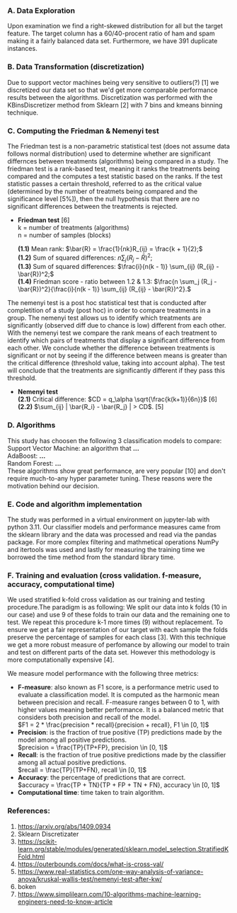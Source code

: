 ### **A. Data Exploration**
Upon examination we find a right-skewed distribution for all but the target feature. The target column has a 60/40-procent ratio of ham and spam making it a fairly balanced data set.
Furthermore, we have 391 duplicate instances.

### **B. Data Transformation (discretization)**
Due to support vector machines being very sensitive to outliers(?) [1] we discretized our data set so that we'd get more comparable performance results between the algorithms. Discretization was performed with the KBinsDiscretizer method from Sklearn [2] with 7 bins and kmeans binning technique.

### **C. Computing the Friedman & Nemenyi test**
The Friedman test is a non-parametric statistical test (does not assume data follows normal distribution) used to determine whether are significant differnces between treatments (algorithms) being compared in a study.
The friedman test is a rank-based test, meaning it ranks the treatments being compared and the computes a test statistic based on the ranks. If the test statistic
passes a certain threshold, referred to as the critical value (determined by the number of treatmets being compared and the significance level [5%]), then the null hypothesis that there are no significant differences between the treatments is rejected.
<br>

- **Friedman test** [6] <br>
k = number of treatments (algorithms) <br>
n = number of samples (blocks)

    **(1.1)** Mean rank: $\bar{R} = \frac{1}{nk}R_{ij} = \frac{k + 1}{2};$ <br>
    **(1.2)** Sum of squared differences: $n \sum_j (R_j - \bar{R})^2;$ <br>
    **(1.3)** Sum of squared differences: $\frac{i}{n(k - 1)} \sum_{ij} (R_{ij} - \bar{R})^2;$ <br>
    **(1.4)** Friedman score - ratio between 1.2 & 1.3: $\frac{n \sum_j (R_j - \bar{R})^2}{\frac{i}{n(k - 1)} \sum_{ij} (R_{ij} - \bar{R})^2}.$ <br>

The nemenyi test is a post hoc statistical test that is conducted after completition of a study (post hoc) in order to compare treatments in a group. The nemenyi test allows us to
identify which treatments are significantly (observed diff due to chance is low) different from each other. With the nemenyi test we compare the rank means
of each treatment to identify which pairs of treatments that display a significant difference from each other. We conclude whether the difference between treatments is significant or not by seeing if the difference between means is greater than the critical difference (threshold value, taking into account alpha). The test will conclude that the treatments are significantly different if they pass this threshold.

- **Nemenyi test** <br>
**(2.1)** Critical difference: $CD = q_\alpha \sqrt{\frac{k(k+1)}{6n}}$ [6] <br>
**(2.2)** $\sum_{ij} | \bar{R_i} - \bar{R_j} | > CD$. [5]

### **D. Algorithms**
This study has choosen the following 3 classification models to compare: <br>
Support Vector Machine: an algorithm that **...** <br>
AdaBoost: **...** <br>
Random Forest: **...** <br>
These algorithms show great performance, are very popular [10] and don't require much-to-any hyper parameter tuning. These reasons were the motivation behind our decision.

### **E. Code and algorithm implementation**
The study was performed in a virtual environment on jupyter-lab with python 3.11. Our classifier models and performance measures came from the sklearn library and the data was processed and read via the pandas package. For more complex filtering and mathmetical operations NumPy and itertools was used and lastly for measuring the training time we borrowed the time method from the standard library time.

### **F. Training and evaluation (cross validation. f-measure, accuracy, computational time)**
We used stratified k-fold cross validation as our training and testing procedure.The paradigm is as following: We split our data into k folds (10 in our case)
and use 9 of these folds to train our data and the remaining one to test. We repeat this procedure k-1 more times (9) without replacement.
To ensure we get a fair representation of our target with each sample the folds preserve the percentage of samples for each class [3].
With this technique we get a more robust measure of perfomance by allowing our model to train and test on different parts of the data set.
However this methodology is more computationally expensive [4].

We measure model performance with the following three metrics: <br>
- **F-measure**: also known as F1 score, is a performance metric used to evaluate a classification model. It is computed as the harmonic mean between precision and recall. F-measure ranges between 0 to 1, with higher values meaning better performance. It is a balanced metric that considers both precision and recall of the model.<br>
$F1 = 2 * \frac{precision * recall}{precision + recall}, F1 \in [0, 1]$ <br>
- **Precision**: is the fraction of true positive (TP) predictions made by the model among all positive predictions. <br>
$precision = \frac{TP}{TP+FP}, precision \in [0, 1]$ <br>
- **Recall**: is the fraction of true positive predictions made by the classifier among all actual positive predictions. <br>
$recall = \frac{TP}{TP+FN}, recall \in [0, 1]$ <br>
- **Accuracy**: the percentage of predictions that are correct. <br>
$accuracy = \frac{TP + TN}{TP + FP + TN + FN}, accuracy \in [0, 1]$ <br>
- **Computational time**: time taken to train algorithm.

### **References:**
1. https://arxiv.org/abs/1409.0934
2. Sklearn Discretizater
3. https://scikit-learn.org/stable/modules/generated/sklearn.model_selection.StratifiedKFold.html
4. https://outerbounds.com/docs/what-is-cross-val/
5. https://www.real-statistics.com/one-way-analysis-of-variance-anova/kruskal-wallis-test/nemenyi-test-after-kw/
6. boken
10. https://www.simplilearn.com/10-algorithms-machine-learning-engineers-need-to-know-article
